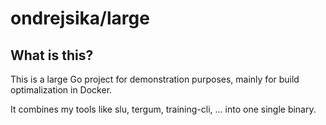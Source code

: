 # ondrejsika/large

## What is this?

This is a large Go project for demonstration purposes, mainly for build optimalization in Docker.

It combines my tools like slu, tergum, training-cli, ... into one single binary.
